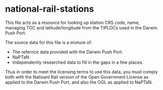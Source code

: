 national-rail-stations
======================

This file acts as a resource for looking up station CRS code, name, managing TOC and
latitude/longitude from the TIPLOCs used in the Darwin Push Port.

The source data for this file is a mixture of:
* The refernce data provided with the Darwin Push Port.
* NaPTaN.
* Independently researched data to fill in the gaps in a few places.

Thus in order to meet the licensing terms to use this data, you must comply both with the
Natioanl Rail version of the Open Government License as applied to the Darwin Push Port, and
also the OGL as applied to NaPTaN.
